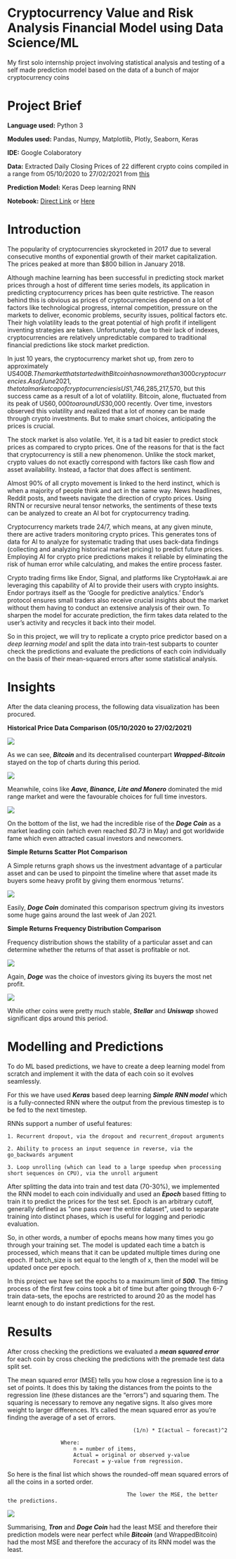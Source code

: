# Cryptocurrency Value and Risk Analysis Financial Model using Data Science/ML

My first solo internship project involving statistical analysis and testing of a self made prediction model based on the data of a bunch of major cryptocurrency coins

# Project Brief

**Language used:** Python 3

**Modules used:** Pandas, Numpy, Matplotlib, Plotly, Seaborn, Keras

**IDE:** Google Colaboratory

**Data:** Extracted Daily Closing Prices of 22 different crypto coins compiled in a range from 05/10/2020 to 27/02/2021 from [this](https://github.com/babasxn/cryptoAnalysis/blob/main/crypto_train.zip)

**Prediction Model:** Keras Deep learning RNN

**Notebook:** [Direct Link](https://colab.research.google.com/drive/1_7JOCQM4dHSGqj0YbmtLZ1_ni0nqWJIZ?usp=sharing) or [Here](https://github.com/babasxn/cryptoAnalysis/blob/main/CryptoAnalysis.ipynb)

# Introduction

The popularity of cryptocurrencies skyrocketed in 2017 due to several consecutive months of exponential growth of their market capitalization. The prices peaked at more than $800 billion in January 2018.

Although machine learning has been successful in predicting stock market prices through a host of different time series models, its application in predicting cryptocurrency prices has been quite restrictive. The reason behind this is obvious as prices of cryptocurrencies depend on a lot of factors like technological progress, internal competition, pressure on the markets to deliver, economic problems, security issues, political factors etc. Their high volatility leads to the great potential of high profit if intelligent inventing strategies are taken. Unfortunately, due to their lack of indexes, cryptocurrencies are relatively unpredictable compared to traditional financial predictions like stock market prediction.

In just 10 years, the cryptocurrency market shot up, from zero to approximately US$400B. The market that started with Bitcoin has now more than 3000 cryptocurrencies. As of June 2021, the total market cap of cryptocurrencies is US$1,746,285,217,570, but this success came as a result of a lot of volatility. Bitcoin, alone, fluctuated from its peak of US$60,000 to around US$30,000 recently. Over time, investors observed this volatility and realized that a lot of money can be made through crypto investments. But to make smart choices, anticipating the prices is crucial.

The stock market is also volatile. Yet, it is a tad bit easier to predict stock prices as compared to crypto prices. One of the reasons for that is the fact that cryptocurrency is still a new phenomenon. Unlike the stock market, crypto values do not exactly correspond with factors like cash flow and asset availability. Instead, a factor that does affect is sentiment.

Almost 90% of all crypto movement is linked to the herd instinct, which is when a majority of people think and act in the same way. News headlines, Reddit posts, and tweets navigate the direction of crypto prices. Using RNTN or recursive neural tensor networks, the sentiments of these texts can be analyzed to create an AI bot for cryptocurrency trading.

Cryptocurrency markets trade 24/7, which means, at any given minute, there are active traders monitoring crypto prices. This generates tons of data for AI to analyze for systematic trading that uses back-data findings (collecting and analyzing historical market pricing) to predict future prices. Employing AI for crypto price predictions makes it reliable by eliminating the risk of human error while calculating, and makes the entire process faster.

Crypto trading firms like Endor, Signal, and platforms like CryptoHawk.ai are leveraging this capability of AI to provide their users with crypto insights. Endor portrays itself as the ‘Google for predictive analytics.’ Endor’s protocol ensures small traders also receive crucial insights about the market without them having to conduct an extensive analysis of their own. To sharpen the model for accurate prediction, the firm takes data related to the user’s activity and recycles it back into their model.

So in this project, we will try to replicate a crypto price predictor based on a *deep learning model* and split the data into train-test subparts to counter check the predictions and evaluate the predictions of each coin individually on the basis of their mean-squared errors after some statistical analysis.

# Insights


After the data cleaning process, the following data visualization has been procured.


**Historical Price Data Comparison (05/10/2020 to 27/02/2021)**

<img src="https://github.com/babasxn/cryptoAnalysis/blob/main/screenshots/Picture1.png">

As we can see, ***Bitcoin*** and its decentralised counterpart ***Wrapped-Bitcoin*** stayed on the top of charts during this period.

<img src="https://github.com/babasxn/cryptoAnalysis/blob/main/screenshots/Picture2.png">

Meanwhile, coins like ***Aave, Binance, Lite and Monero*** dominated the mid range market and were the favourable choices for full time investors.

<img src="https://github.com/babasxn/cryptoAnalysis/blob/main/screenshots/Picture3.png">

On the bottom of the list, we had the incredible rise of the ***Doge Coin*** as a market leading coin (which even reached *$0.73* in May) and got worldwide fame which even attracted casual investors and newcomers.



**Simple Returns Scatter Plot Comparison**

A Simple returns graph shows us the investment advantage of a particular asset and can be used to pinpoint the timeline where that asset made its buyers some heavy profit by giving them enormous ‘returns’.

<img src="https://github.com/babasxn/cryptoAnalysis/blob/main/screenshots/Picture4.png">

Easily, ***Doge Coin*** dominated this comparison spectrum giving its investors some huge gains around the last week of Jan 2021.




**Simple Returns Frequency Distribution Comparison**

Frequency distribution shows the stability of a particular asset and can determine whether the returns of that asset is profitable or not.

<img src="https://github.com/babasxn/cryptoAnalysis/blob/main/screenshots/Picture5.png">

Again, ***Doge*** was the choice of investors giving its buyers the most net profit.

<img src="https://github.com/babasxn/cryptoAnalysis/blob/main/screenshots/Picture6.png">

While other coins were pretty much stable, ***Stellar*** and ***Uniswap*** showed significant dips around this period.

# Modelling and Predictions

To do ML based predictions, we have to create a deep learning model from scratch and implement it with the data of each coin so it evolves seamlessly.

For this we have used ***Keras*** based deep learning ***Simple RNN model*** which is a fully-connected RNN where the output from the previous timestep is to be fed to the next timestep.

RNNs support a number of useful features:

    1. Recurrent dropout, via the dropout and recurrent_dropout arguments
    
    2. Ability to process an input sequence in reverse, via the go_backwards argument
    
    3. Loop unrolling (which can lead to a large speedup when processing short sequences on CPU), via the unroll argument

After splitting the data into train and test data (70-30%), we implemented the RNN model to each coin individually and used an ***Epoch*** based fitting to train it to predict the prices for the test set. Epoch is an arbitrary cutoff, generally defined as "one pass over the entire dataset", used to separate training into distinct phases, which is useful for logging and periodic evaluation.

So, in other words, a number of epochs means how many times you go through your training set. The model is updated each time a batch is processed, which means that it can be updated multiple times during one epoch. If batch_size is set equal to the length of x, then the model will be updated once per epoch.

In this project we have set the epochs to a maximum limit of ***500***. The fitting process of the first few coins took a bit of time but after going through 6-7 train data-sets, the epochs are restricted to around 20 as the model has learnt enough to do instant predictions for the rest.

# Results

After cross checking the predictions we evaluated a ***mean squared error*** for each coin by cross checking the predictions with the premade test data split set. 

The mean squared error (MSE) tells you how close a regression line is to a set of points. It does this by taking the distances from the points to the regression line (these distances are the “errors”) and squaring them. The squaring is necessary to remove any negative signs. It also gives more weight to larger differences. It’s called the mean squared error as you’re finding the average of a set of errors. 
        
                                 
                                            (1/n) * Σ(actual – forecast)^2
       
                     Where: 
                         n = number of items, 
                         Actual = original or observed y-value
                         Forecast = y-value from regression.


So here is the final list which shows the rounded-off mean squared errors of all the coins in a sorted order. 
        
                                          The lower the MSE, the better the predictions.

<img src="https://github.com/babasxn/cryptoAnalysis/blob/main/screenshots/Picture7.png">

Summarising, ***Tron*** and ***Doge Coin*** had the least MSE and therefore their prediction models were near perfect while ***Bitcoin*** (and WrappedBitcoin) had the most MSE and therefore the accuracy of its RNN model was the least.
